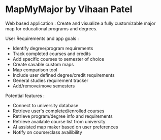 # MapMyMajor by Vihaan Patel
Web based application : Create and visualize a fully customizable major map for educational programs and degrees.  

User Requirements and app goals : 
  - Identify degree/program requirements
  - Track completed courses and credits
  - Add specific courses to semester of choice
  - Create savable custom maps
  - Map comparison tool
  - Include user defined degree/credit requirements
  - General studies requirement tracker
  - Add/remove/move semesters

Potential features : 
  - Connect to university database
  - Retrieve user's completed/enrolled courses
  - Retrieve program/degree info and requirements
  - Retrieve available course list from university
  - AI assisted map maker based on user preferences
  - Notify on course/class availibility
